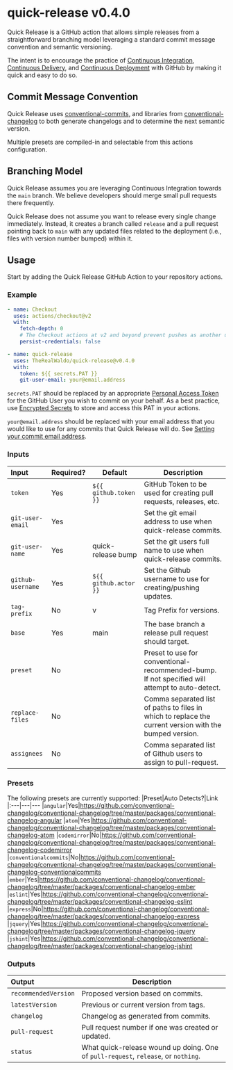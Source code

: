 # quick-release v0.4.0

Quick Release is a GitHub action that allows simple releases from a straightforward branching model leveraging a standard commit message convention and semantic versioning.

The intent is to encourage the practice of [Continuous Integration](https://en.wikipedia.org/wiki/Continuous_integration), [Continuous Delivery](https://en.wikipedia.org/wiki/Continuous_delivery), and [Continuous Deployment](https://en.wikipedia.org/wiki/Continuous_deployment) with GitHub by making it quick and easy to do so.

## Commit Message Convention

Quick Release uses [conventional-commits](https://www.conventionalcommits.org/), and libraries from [conventional-changelog](https://github.com/conventional-changelog/conventional-changelog) to both generate changelogs and to determine the next semantic version.

Multiple presets are compiled-in and selectable from this actions configuration.

## Branching Model

Quick Release assumes you are leveraging Continuous Integration towards the `main` branch.  We believe developers should merge small pull requests there frequently.

Quick Release does not assume you want to release every single change immediately.  Instead, it creates a branch called `release` and a pull request pointing back to `main` with any updated files related to the deployment (i.e., files with version number bumped) within it.

## Usage

Start by adding the Quick Release GitHub Action to your repository actions.

### Example

```yaml
- name: Checkout
  uses: actions/checkout@v2
  with:
    fetch-depth: 0
    # The Checkout actions at v2 and beyond prevent pushes as another user because `persist-credentials` is now set to true by default.
    persist-credentials: false

- name: quick-release
  uses: TheRealWaldo/quick-release@v0.4.0
  with:
    token: ${{ secrets.PAT }}
    git-user-email: your@email.address
```

`secrets.PAT` should be replaced by an appropriate [Personal Access Token](https://docs.github.com/en/authentication/keeping-your-account-and-data-secure/creating-a-personal-access-token) for the GitHub User you wish to commit on your behalf.  As a best practice, use [Encrypted Secrets](https://docs.github.com/en/actions/security-guides/encrypted-secrets) to store and access this PAT in your actions.

`your@email.address` should be replaced with your email address that you would like to use for any commits that Quick Release will do.  See [Setting your commit email address](https://docs.github.com/en/account-and-profile/setting-up-and-managing-your-github-user-account/managing-email-preferences/setting-your-commit-email-address).

### Inputs

|Input|Required?|Default|Description
|:---|---|---|----
|`token`|Yes|`${{ github.token }}`|GitHub Token to be used for creating pull requests, releases, etc.
|`git-user-email`|Yes||Set the git email address to use when quick-release commits.
|`git-user-name`|Yes|quick-release bump|Set the git users full name to use when quick-release commits.
|`github-username`|Yes|`${{ github.actor }}`|Set the Github username to use for creating/pushing updates.
|`tag-prefix`|No|v|Tag Prefix for versions.
|`base`|Yes|main|The base branch a release pull request should target.
|`preset`|No||Preset to use for conventional-recommended-bump.  If not specified will attempt to auto-detect.
|`replace-files`|No||Comma separated list of paths to files in which to replace the current version with the bumped version.
|`assignees`|No||Comma separated list of Github users to assign to pull-request.

### Presets

The following presets are currently supported:
|Preset|Auto Detects?|Link
|:---|---|---
|`angular`|Yes|https://github.com/conventional-changelog/conventional-changelog/tree/master/packages/conventional-changelog-angular
|`atom`|Yes|https://github.com/conventional-changelog/conventional-changelog/tree/master/packages/conventional-changelog-atom
|`codemirror`|No|https://github.com/conventional-changelog/conventional-changelog/tree/master/packages/conventional-changelog-codemirror
|`conventionalcommits`|No|https://github.com/conventional-changelog/conventional-changelog/tree/master/packages/conventional-changelog-conventionalcommits
|`ember`|Yes|https://github.com/conventional-changelog/conventional-changelog/tree/master/packages/conventional-changelog-ember
|`eslint`|Yes|https://github.com/conventional-changelog/conventional-changelog/tree/master/packages/conventional-changelog-eslint
|`express`|No|https://github.com/conventional-changelog/conventional-changelog/tree/master/packages/conventional-changelog-express
|`jquery`|Yes|https://github.com/conventional-changelog/conventional-changelog/tree/master/packages/conventional-changelog-jquery
|`jshint`|Yes|https://github.com/conventional-changelog/conventional-changelog/tree/master/packages/conventional-changelog-jshint

### Outputs
|Output|Description
|:---|---
|`recommendedVersion`|Proposed version based on commits.
|`latestVersion`|Previous or current version from tags.
|`changelog`|Changelog as generated from commits.
|`pull-request`|Pull request number if one was created or updated.
|`status`|What quick-release wound up doing.  One of `pull-request`, `release`, or `nothing`.
